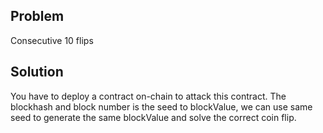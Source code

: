 ## Problem 
Consecutive 10 flips

## Solution
You have to deploy a contract on-chain to attack this contract. 
The blockhash and block number is the seed to blockValue, we can use same seed to generate the same blockValue and solve the correct coin flip.
